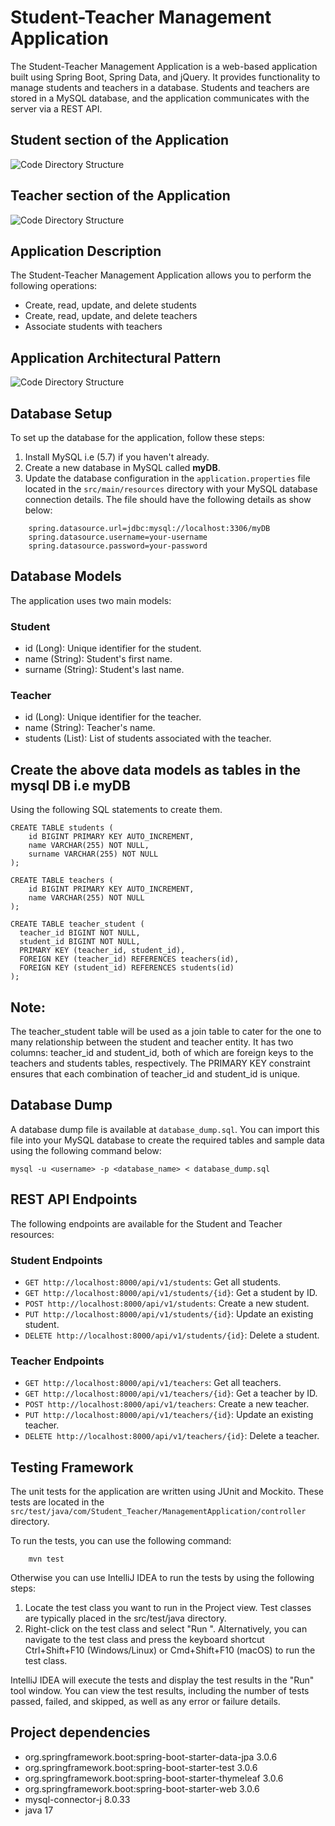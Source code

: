 # Student-Teacher Management Application

The Student-Teacher Management Application is a web-based application built using Spring Boot, Spring Data, and jQuery. It provides functionality to manage students and teachers in a database. Students and teachers are stored in a MySQL database, and the application communicates with the server via a REST API.
## Student section of the Application
![Code Directory Structure](project-images/student_section.png)

## Teacher section of the Application
![Code Directory Structure](project-images/teacher_section.png)

## Application Description

The Student-Teacher Management Application allows you to perform the following operations:

- Create, read, update, and delete students
- Create, read, update, and delete teachers
- Associate students with teachers

## Application Architectural Pattern
![Code Directory Structure](project-images/architectural_pattern.png)

## Database Setup

To set up the database for the application, follow these steps:

1. Install MySQL i.e (5.7) if you haven't already.
2. Create a new database in MySQL called **myDB**.
3. Update the database configuration in the `application.properties` file located in the `src/main/resources` directory with your MySQL database connection details. The file should have the following details as show below:
```
    spring.datasource.url=jdbc:mysql://localhost:3306/myDB
    spring.datasource.username=your-username
    spring.datasource.password=your-password
```
## Database Models

The application uses two main models:

### Student

- id (Long): Unique identifier for the student.
- name (String): Student's first name.
- surname (String): Student's last name.

### Teacher

- id (Long): Unique identifier for the teacher.
- name (String): Teacher's name.
- students (List<Student>): List of students associated with the teacher.

## Create the above data models as tables in the mysql DB i.e myDB
Using the following SQL statements to create them.
```
CREATE TABLE students (
    id BIGINT PRIMARY KEY AUTO_INCREMENT,
    name VARCHAR(255) NOT NULL,   
    surname VARCHAR(255) NOT NULL 
);

CREATE TABLE teachers (
    id BIGINT PRIMARY KEY AUTO_INCREMENT,
    name VARCHAR(255) NOT NULL 
);

CREATE TABLE teacher_student (
  teacher_id BIGINT NOT NULL,
  student_id BIGINT NOT NULL,
  PRIMARY KEY (teacher_id, student_id),
  FOREIGN KEY (teacher_id) REFERENCES teachers(id),
  FOREIGN KEY (student_id) REFERENCES students(id)
);
```

## Note:
The teacher_student table will be used as a join table to cater for the one to many relationship between the student and teacher entity. It has two columns: teacher_id and student_id, both of which are foreign keys to the teachers and students tables, respectively. The PRIMARY KEY constraint ensures that each combination of teacher_id and student_id is unique.

## Database Dump

A database dump file is available at `database_dump.sql`. You can import this file into your MySQL database to create the required tables and sample data using the following command below:
```
mysql -u <username> -p <database_name> < database_dump.sql

```

## REST API Endpoints

The following endpoints are available for the Student and Teacher resources:

### Student Endpoints

- `GET http://localhost:8000/api/v1/students`: Get all students.
- `GET http://localhost:8000/api/v1/students/{id}`: Get a student by ID.
- `POST http://localhost:8000/api/v1/students`: Create a new student.
- `PUT http://localhost:8000/api/v1/students/{id}`: Update an existing student.
- `DELETE http://localhost:8000/api/v1/students/{id}`: Delete a student.

### Teacher Endpoints

- `GET http://localhost:8000/api/v1/teachers`: Get all teachers.
- `GET http://localhost:8000/api/v1/teachers/{id}`: Get a teacher by ID.
- `POST http://localhost:8000/api/v1/teachers`: Create a new teacher.
- `PUT http://localhost:8000/api/v1/teachers/{id}`: Update an existing teacher.
- `DELETE http://localhost:8000/api/v1/teachers/{id}`: Delete a teacher.

## Testing Framework

The unit tests for the application are written using JUnit and Mockito. These tests are located in the `src/test/java/com/Student_Teacher/ManagementApplication/controller` directory.

To run the tests, you can use the following command:
```
    mvn test
```
Otherwise  you can use IntelliJ IDEA to run the tests by using the following steps:

1. Locate the test class you want to run in the Project view. Test classes are typically placed in  the src/test/java directory.
2. Right-click on the test class and select "Run <TestClassName>". Alternatively, you can navigate to the test class and press the keyboard shortcut Ctrl+Shift+F10 (Windows/Linux) or Cmd+Shift+F10 (macOS) to run the test class.

IntelliJ IDEA will execute the tests and display the test results in the "Run" tool window. You can view the test results, including the number of tests passed, failed, and skipped, as well as any error or failure details.

## Project dependencies
- org.springframework.boot:spring-boot-starter-data-jpa 3.0.6
- org.springframework.boot:spring-boot-starter-test 3.0.6
- org.springframework.boot:spring-boot-starter-thymeleaf 3.0.6
- org.springframework.boot:spring-boot-starter-web 3.0.6
- mysql-connector-j 8.0.33
- java 17
